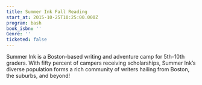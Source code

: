 ```yaml
---
title: Summer Ink Fall Reading
start_at: 2015-10-25T10:25:00.000Z
program: bash
book_isbn: ''
Genre: ''
ticketed: false
---
```


Summer Ink is a Boston-based writing and adventure camp for 5th-10th graders. With fifty percent of campers receiving scholarships, Summer Ink’s diverse population forms a rich community of writers hailing from Boston, the suburbs, and beyond!